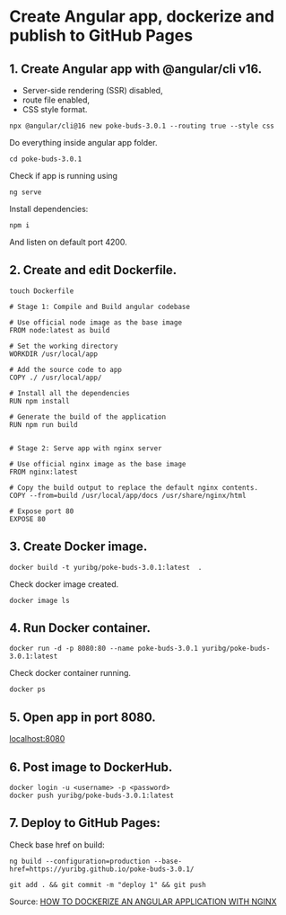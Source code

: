 # Create Angular app, dockerize and publish to GitHub Pages

## 1. Create Angular app with @angular/cli v16.
- Server-side rendering (SSR) disabled,
- route file enabled, 
- CSS style format.

```
npx @angular/cli@16 new poke-buds-3.0.1 --routing true --style css
```

Do everything inside angular app folder.

```
cd poke-buds-3.0.1
```

Check if app is running using 

```
ng serve
```

Install dependencies:

```
npm i
```

And listen on default port 4200.

## 2. Create and edit Dockerfile.

```
touch Dockerfile
```

```
# Stage 1: Compile and Build angular codebase

# Use official node image as the base image
FROM node:latest as build

# Set the working directory
WORKDIR /usr/local/app

# Add the source code to app
COPY ./ /usr/local/app/

# Install all the dependencies
RUN npm install

# Generate the build of the application
RUN npm run build


# Stage 2: Serve app with nginx server

# Use official nginx image as the base image
FROM nginx:latest

# Copy the build output to replace the default nginx contents.
COPY --from=build /usr/local/app/docs /usr/share/nginx/html

# Expose port 80
EXPOSE 80
```

## 3. Create Docker image.

```
docker build -t yuribg/poke-buds-3.0.1:latest  .
```

Check docker image created.

```
docker image ls
```

## 4. Run Docker container.

```
docker run -d -p 8080:80 --name poke-buds-3.0.1 yuribg/poke-buds-3.0.1:latest
```

Check docker container running.

```
docker ps
```

## 5. Open app in port 8080.

[localhost:8080](http://localhost:8080/)

## 6. Post image to DockerHub.

```
docker login -u <username> -p <password>
docker push yuribg/poke-buds-3.0.1:latest
```

## 7. Deploy to GitHub Pages:

Check base href on build:

```
ng build --configuration=production --base-href=https://yuribg.github.io/poke-buds-3.0.1/

git add . && git commit -m "deploy 1" && git push
```

Source:
[HOW TO DOCKERIZE AN ANGULAR APPLICATION WITH NGINX](https://levioconsulting.com/insights/how-to-dockerize-an-angular-application-with-nginx/)